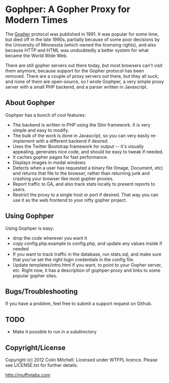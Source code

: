 # Gophper: A Gopher Proxy for Modern Times #

The [Gopher](http://en.wikipedia.org/wiki/Gopher_(protocol))
protocol was published in 1991. It was popular for some
time, but died off in the late 1990s, partially because of some
poor decisions by the University of Minnesota (which owned
the licensing rights), and also because HTTP and HTML was
undoubtedly a better system for what became the World Wide Web.

There are still gopher servers out there today, but most
browsers can't visit them anymore, because support for the
Gopher protocol has been removed. There are a couple of
proxy servers out there, but they all suck, and none of them
are open-source, so I wrote Gophper, a very simple proxy
server with a small PHP backend, and a parser written in
Javascript.

## About Gophper ##

Gophper has a bunch of cool features:

* The backend is written in PHP using the Slim framework. It is very
  simple and easy to modify.
* The bulk of the work is done in Javascript, so you can very easily
  re-implement with a different backend if desired.
* Uses the Twitter Bootstrap framework for output -- it's visually
  appealing, generates nice code, and should be easy to tweak if
  needed.
* It caches gopher pages for fast performance.
* Displays images in modal windows
* Detects when a user has requested a binary file (Image, Document,
  etc) and returns that file to the browser, rather than returning junk
  and crashing your browser like most gopher proxies.
* Report traffic to GA, and also track stats locally to present reports to users.
* Restrict the proxy to a single host or port if desired. That way you
  can use it as the web frontend to your nifty gopher project.

## Using Gophper ##

Using Gophper is easy:
* drop the code wherever you want it
* copy config.php.example to config.php, and update any values inside
  if needed
* If you want to track traffic in the database, run stats.sql, and
  make sure that you've set the right login credentials in the config
  file.
* Update templates/intro.html if you want, to point to your Gopher
  server, etc. Right now, it has a description of gophper-proxy and
  links to some popular gopher sites.

## Bugs/Troubleshooting ##

If you have a problem, feel free to submit a support request on Github.

## TODO ##

* Make it possible to run in a subdirectory

## Copyright/License ##

Copyright (c) 2012 Colin Mitchell. Licensed under WTFPL
licence. Please see LICENSE.txt for further details.

http://muffinlabs.com
